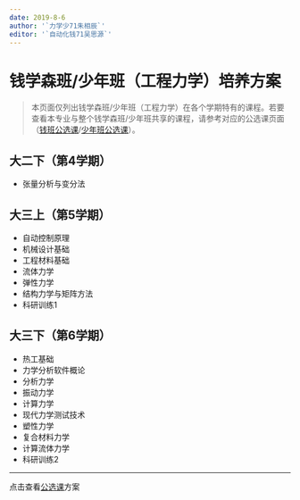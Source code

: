 ```yaml
---
date: 2019-8-6
author: '`力学少71朱相辰`'
editor: '`自动化钱71吴思源`'
---
```


# 钱学森班/少年班（工程力学）培养方案
> 本页面仅列出钱学森班/少年班（工程力学）在各个学期特有的课程。若要查看本专业与整个钱学森班/少年班共享的课程，请参考对应的公选课页面（[钱班公选课](/program/qianxuesen)/[少年班公选课](/program/shaonianban-2015)）。

## 大二下（第4学期）
- 张量分析与变分法

## 大三上（第5学期）
- 自动控制原理
- 机械设计基础
- 工程材料基础
- 流体力学
- 弹性力学
- 结构力学与矩阵方法
- 科研训练1

## 大三下（第6学期）
- 热工基础
- 力学分析软件概论
- 分析力学
- 振动力学
- 计算力学
- 现代力学测试技术
- 塑性力学
- 复合材料力学
- 计算流体力学
- 科研训练2

---



点击查看[公选课](/program/qianxuesen)方案
